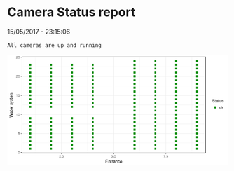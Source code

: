 Camera Status report
================
15/05/2017 - 23:15:06

    All cameras are up and running

![](camreport_files/figure-markdown_github/unnamed-chunk-2-1.png)
